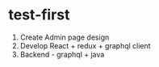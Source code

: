 # test-first

1. Create Admin page design
2. Develop React + redux + graphql client
3. Backend - graphql + java

